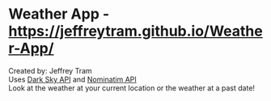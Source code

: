 # Weather App - https://jeffreytram.github.io/Weather-App/
Created by: Jeffrey Tram<br/>
Uses <a href="https://darksky.net/dev">Dark Sky API</a> and <a href="https://nominatim.org/release-docs/develop/api/Overview/">Nominatim API</a><br/>
Look at the weather at your current location or the weather at a past date!

